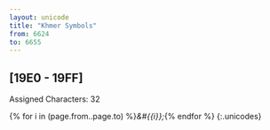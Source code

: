```yaml
---
layout: unicode
title: "Khmer Symbols"
from: 6624
to: 6655
---
```


## 	[19E0 - 19FF]

Assigned Characters: 32

{% for i in (page.from..page.to) %}<i>&#{{i}};</i>{% endfor %}
{:.unicodes}
